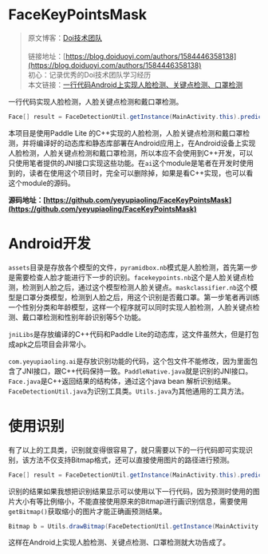 # FaceKeyPointsMask

> 原文博客：[Doi技术团队](http://blog.doiduoyi.com)<br/><br/>
> 链接地址：[https://blog.doiduoyi.com/authors/1584446358138](https://blog.doiduoyi.com/authors/1584446358138)<br/>
> 初心：记录优秀的Doi技术团队学习经历<br/>
>本文链接：[一行代码Android上实现人脸检测、关键点检测、口罩检测](https://blog.doiduoyi.com/articles/1599278607082.html)<br/>


一行代码实现人脸检测，人脸关键点检测和戴口罩检测。
```java
Face[] result = FaceDetectionUtil.getInstance(MainActivity.this).predictImage(bitmap);
```

本项目是使用Paddle Lite 的C++实现的人脸检测，人脸关键点检测和戴口罩检测，并将编译好的动态库和静态库部署在Android应用上，在Android设备上实现人脸检测，人脸关键点检测和戴口罩检测，所以本应不会使用到C++开发，可以只使用笔者提供的JNI接口实现这些功能。在`ai`这个module是笔者在开发时使用到的，读者在使用这个项目时，完全可以删除掉，如果是看C++实现，也可以看这个module的源码。

**源码地址：[https://github.com/yeyupiaoling/FaceKeyPointsMask](https://github.com/yeyupiaoling/FaceKeyPointsMask)**

# Android开发
`assets`目录是存放各个模型的文件，`pyramidbox.nb`模式是人脸检测，首先第一步是需要检查人脸才能进行下一步的识别。`facekeypoints.nb`这个是人脸关键点检测，检测到人脸之后，通过这个模型检测人脸关键点。`maskclassifier.nb`这个模型是口罩分类模型，检测到人脸之后，用这个识别是否戴口罩。第一步笔者再训练一个性别分类和年龄模型，这样一个程序就可以同时实现人脸检测，人脸关键点检测、戴口罩检测和性别年龄识别等5个功能。

`jniLibs`是存放编译的C++代码和Paddle Lite的动态库，这文件虽然大，但是打包成apk之后项目会非常小。

`com.yeyupiaoling.ai`是存放识别功能的代码，这个包文件不能修改，因为里面包含了JNI接口，跟C++代码保持一致。`PaddleNative.java`就是识别的JNI接口。`Face.java`是C++返回结果的结构体，通过这个java bean 解析识别结果。`FaceDetectionUtil.java`为识别工具类。`Utils.java`为其他通用的工具方法。

# 使用识别
有了以上的工具类，识别就变得很容易了，就只需要以下的一行代码即可实现识别，该方法不仅支持Bitmap格式，还可以直接使用图片的路径进行预测。
```java
Face[] result = FaceDetectionUtil.getInstance(MainActivity.this).predictImage(bitmap);
```

识别的结果如果我想把识别结果显示可以使用以下一行代码，因为预测时使用的图片大小有等比例缩小，不能直接使用原来的Bitmap进行画识别信息，需要使用`getBitmap()`获取缩小的图片才能正确画预测结果。
```java
Bitmap b = Utils.drawBitmap(FaceDetectionUtil.getInstance(MainActivity.this).getBitmap(), result);
```

这样在Android上实现人脸检测、关键点检测、口罩检测就大功告成了。

